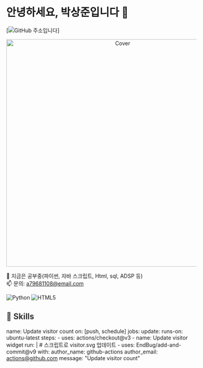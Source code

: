 # 안녕하세요, 박상준입니다 👋

[![GitHub 주소입니다]([https://github-readme-stats.vercel.app/api?username=your-username](https://github.com/sjun4040))]

<p align="center">
  <img src="profile-readme.png" width="600" alt="Cover" />
</p>

🔭 지금은 공부중(파이썬, 자바 스크립트, Html, sql, ADSP 등)  
📫 문의: a79681108@email.com  

![Python](https://img.shields.io/badge/Python-3776AB?logo=python&logoColor=ffffff)
![HTML5](https://img.shields.io/badge/HTML5-E34F26?logo=html5&logoColor=ffffff)

<h2 style="color:#333333;">🚀 Skills</h2>

name: Update visitor count
on: [push, schedule]
jobs:
  update:
    runs-on: ubuntu-latest
    steps:
      - uses: actions/checkout@v3
      - name: Update visitor widget
        run: |
          # 스크립트로 visitor.svg 업데이트
      - uses: EndBug/add-and-commit@v9
        with:
          author_name: github-actions
          author_email: actions@github.com
          message: "Update visitor count"

